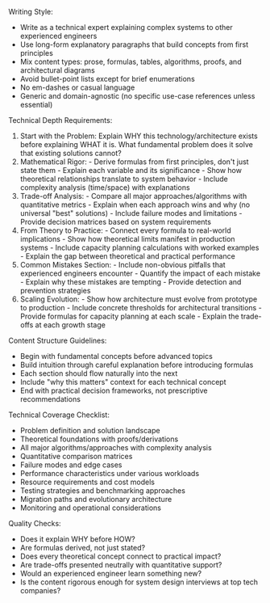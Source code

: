   Writing Style:
  - Write as a technical expert explaining complex systems to other experienced engineers
  - Use long-form explanatory paragraphs that build concepts from first principles
  - Mix content types: prose, formulas, tables, algorithms, proofs, and architectural diagrams
  - Avoid bullet-point lists except for brief enumerations
  - No em-dashes or casual language
  - Generic and domain-agnostic (no specific use-case references unless essential)

  Technical Depth Requirements:
  1. Start with the Problem: Explain WHY this technology/architecture exists before explaining WHAT it is. What fundamental problem does it solve that existing
  solutions cannot?
  2. Mathematical Rigor:
    - Derive formulas from first principles, don't just state them
    - Explain each variable and its significance
    - Show how theoretical relationships translate to system behavior
    - Include complexity analysis (time/space) with explanations
  3. Trade-off Analysis:
    - Compare all major approaches/algorithms with quantitative metrics
    - Explain when each approach wins and why (no universal "best" solutions)
    - Include failure modes and limitations
    - Provide decision matrices based on system requirements
  4. From Theory to Practice:
    - Connect every formula to real-world implications
    - Show how theoretical limits manifest in production systems
    - Include capacity planning calculations with worked examples
    - Explain the gap between theoretical and practical performance
  5. Common Mistakes Section:
    - Include non-obvious pitfalls that experienced engineers encounter
    - Quantify the impact of each mistake
    - Explain why these mistakes are tempting
    - Provide detection and prevention strategies
  6. Scaling Evolution:
    - Show how architecture must evolve from prototype to production
    - Include concrete thresholds for architectural transitions
    - Provide formulas for capacity planning at each scale
    - Explain the trade-offs at each growth stage

  Content Structure Guidelines:
  - Begin with fundamental concepts before advanced topics
  - Build intuition through careful explanation before introducing formulas
  - Each section should flow naturally into the next
  - Include "why this matters" context for each technical concept
  - End with practical decision frameworks, not prescriptive recommendations

  Technical Coverage Checklist:
  - Problem definition and solution landscape
  - Theoretical foundations with proofs/derivations
  - All major algorithms/approaches with complexity analysis
  - Quantitative comparison matrices
  - Failure modes and edge cases
  - Performance characteristics under various workloads
  - Resource requirements and cost models
  - Testing strategies and benchmarking approaches
  - Migration paths and evolutionary architecture
  - Monitoring and operational considerations

  Quality Checks:
  - Does it explain WHY before HOW?
  - Are formulas derived, not just stated?
  - Does every theoretical concept connect to practical impact?
  - Are trade-offs presented neutrally with quantitative support?
  - Would an experienced engineer learn something new?
  - Is the content rigorous enough for system design interviews at top tech companies?